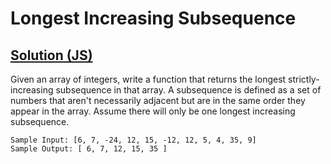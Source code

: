 # Longest Increasing Subsequence

## [Solution (JS)](./solution.js)

Given an array of integers, write a function that returns the longest strictly-increasing subsequence in that array. A subsequence is defined as a set of numbers that aren't necessarily adjacent but are in the same order they appear in the array. Assume there will only be one longest increasing subsequence.

```
Sample Input: [6, 7, -24, 12, 15, -12, 12, 5, 4, 35, 9]
Sample Output: [ 6, 7, 12, 15, 35 ]
```
